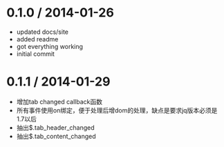 0.1.0 / 2014-01-26
==================

  * updated docs/site
  * added readme
  * got everything working
  * initial commit

0.1.1 / 2014-01-29
==================

* 增加tab changed callback函数
* 所有事件使用on绑定，便于处理后增dom的处理，缺点是要求jq版本必须是1.7以后
* 抽出$.tab_header_changed
* 抽出$.tab_content_changed

